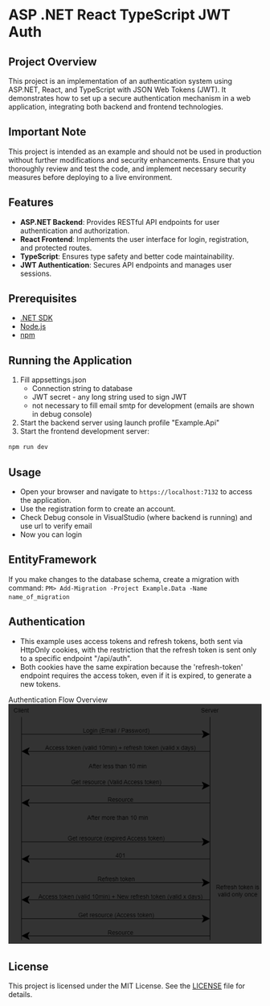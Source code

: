 # ASP .NET React TypeScript JWT Auth

## Project Overview

This project is an implementation of an authentication system using ASP.NET, React, and TypeScript with JSON Web Tokens (JWT). It demonstrates how to set up a secure authentication mechanism in a web application, integrating both backend and frontend technologies.


## Important Note

This project is intended as an example and should not be used in production without further modifications and security enhancements. Ensure that you thoroughly review and test the code, and implement necessary security measures before deploying to a live environment.


## Features

- **ASP.NET Backend**: Provides RESTful API endpoints for user authentication and authorization.
- **React Frontend**: Implements the user interface for login, registration, and protected routes.
- **TypeScript**: Ensures type safety and better code maintainability.
- **JWT Authentication**: Secures API endpoints and manages user sessions.


## Prerequisites

- [.NET SDK](https://dotnet.microsoft.com/download)
- [Node.js](https://nodejs.org/)
- [npm](https://www.npmjs.com/)


## Running the Application

1. Fill appsettings.json
    - Connection string to database
    - JWT secret - any long string used to sign JWT
    - not necessary to fill email smtp for development (emails are shown in debug console)
2. Start the backend server using launch profile "Example.Api"
3. Start the frontend development server:
```sh
npm run dev
```


## Usage

- Open your browser and navigate to `https://localhost:7132` to access the application.
- Use the registration form to create an account.
- Check Debug console in VisualStudio (where backend is running) and use url to verify email
- Now you can login


## EntityFramework

If you make changes to the database schema, create a migration with command:
`PM> Add-Migration -Project Example.Data -Name name_of_migration`


## Authentication

- This example uses access tokens and refresh tokens, both sent via HttpOnly cookies, with the restriction that the refresh token is sent only to a specific endpoint "/api/auth".
- Both cookies have the same expiration because the 'refresh-token' endpoint requires the access token, even if it is expired, to generate a new tokens.

Authentication Flow Overview  
![Authentication Flow](./auth.png)


## License

This project is licensed under the MIT License. See the [LICENSE](LICENSE) file for details.
